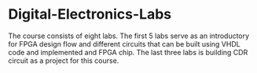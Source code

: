 # Digital-Electronics-Labs
The course consists of eight labs. The first 5 labs serve as an introductory for FPGA design flow and different circuits that can be built using VHDL code and implemented and FPGA chip. The last three labs is building CDR circuit as a project for this course.  
